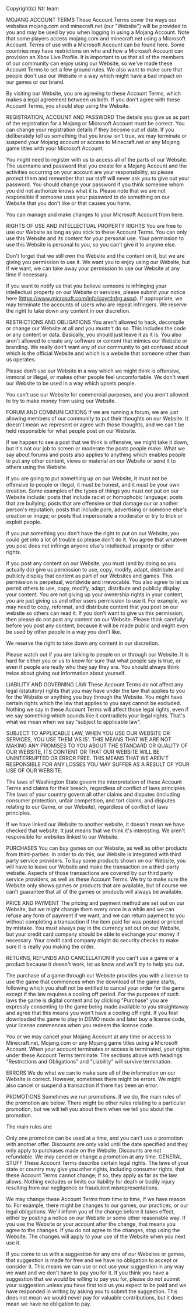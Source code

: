 Copyright(c) Ntr team

MOJANG ACCOUNT TERMS
These Account Terms cover the ways our websites mojang.com and minecraft.net (our "Website") will be provided to you and may be used by you when logging in using a Mojang Account. Note that some players access mojang.com and minecraft.net using a Microsoft Account. Terms of use with a Microsoft Account can be found here. Some countries may have restrictions on who and how a Microsoft Account can provision an Xbox Live Profile. It is important to us that all of the members of our community can enjoy using our Website, so we've made these Account Terms to set a few ground rules. We also want to make sure that people don't use our Website in a way which might have a bad impact on our games or our brand.

By visiting our Website, you are agreeing to these Account Terms, which makes a legal agreement between us both. If you don't agree with these Account Terms, you should stop using the Website.

REGISTRATION, ACCOUNT AND PASSWORD
The details you give us as part of the registration for a Mojang or Microsoft Account must be correct. You can change your registration details if they become out of date. If you deliberately tell us something that you know isn't true, we may terminate or suspend your Mojang account or access to Minecraft.net or any Mojang game titles with your Microsoft Account.

You might need to register with us to access all of the parts of our Website. The username and password that you create for a Mojang Account and the activities occurring on your account are your responsibility, so please protect them and remember that our staff will never ask you to give out your password. You should change your password if you think someone whom you did not authorize knows what it is. Please note that we are not responsible if someone uses your password to do something on our Website that you don't like or that causes you harm.

You can manage and make changes to your Microsoft Account from here.

RIGHTS OF USE AND INTELLECTUAL PROPERTY RIGHTS
You are free to use our Website as long as you stick to these Account Terms. You can only use this Website and its content for your personal use. Your permission to use this Website is personal to you, so you can't give it to anyone else.

Don't forget that we still own the Website and the content on it, but we are giving you permission to use it. We want you to enjoy using our Website, but if we want, we can take away your permission to use our Website at any time if necessary.

If you want to notify us that you believe someone is infringing your intellectual property on our Website or services, please submit your notice here (https://www.microsoft.com/info/cpyrtInfrg.aspx). If appropriate, we may terminate the accounts of users who are repeat infringers. We reserve the right to take down any content in our discretion.

RESTRICTIONS AND OBLIGATIONS
You aren't allowed to hack, decompile or change our Website at all and you mustn't do so. This includes the code or any content or data. Basically, you should just leave it as it is. You also aren't allowed to create any software or content that mimics our Website or branding. We really don't want any of our community to get confused about which is the official Website and which is a website that someone other than us operates.

Please don't use our Website in a way which we might think is offensive, immoral or illegal, or makes other people feel uncomfortable. We don't want our Website to be used in a way which upsets people.

You can't use our Website for commercial purposes, and you aren't allowed to try to make money from using our Website.

FORUM AND COMMUNICATIONS
If we are running a forum, we are just allowing members of our community to put their thoughts on our Website. It doesn't mean we represent or agree with those thoughts, and we can't be held responsible for what people post on our Website.

If we happen to see a post that we think is offensive, we might take it down, but it's not our job to screen or moderate the posts people make. What we say about forums and posts also applies to anything which enables people to put any other content, views or material on our Website or send it to others using the Website.

If you are going to put something up on our Website, it must not be offensive to people or illegal, it must be honest, and it must be your own creation. Some examples of the types of things you must not put on our Website include: posts that include racist or homophobic language; posts that are bullying; posts that are offensive or that damage our or another person's reputation; posts that include porn, advertising or someone else's creation or image; or posts that impersonate a moderator or try to trick or exploit people.

If you put something you don't have the right to put on our Website, you could get into a lot of trouble so please don't do it. You agree that whatever you post does not infringe anyone else's intellectual property or other rights.

If you post any content on our Website, you must (and by doing so you actually do) give us permission to use, copy, modify, adapt, distribute and publicly display that content as part of our Websites and games. This permission is perpetual, worldwide and irrevocable. You also agree to let us permit others to use, copy, modify, adapt, distribute and publicly display your content. You are not giving up your ownership rights in your content, you are just giving us and other users permission to use it. For example, we may need to copy, reformat, and distribute content that you post on our website so others can read it. If you don't want to give us this permission, then please do not post any content on our Website. Please think carefully before you post any content, because it will be made public and might even be used by other people in a way you don't like.

We reserve the right to take down any content in our discretion.

Please watch out if you are talking to people on or through our Website. It is hard for either you or us to know for sure that what people say is true, or even if people are really who they say they are. You should always think twice about giving out information about yourself.

LIABILITY AND GOVERNING LAW
These Account Terms do not affect any legal (statutory) rights that you may have under the law that applies to you for the Website or anything you buy through the Website. You might have certain rights which the law that applies to you says cannot be excluded. Nothing we say in these Account Terms will affect those legal rights, even if we say something which sounds like it contradicts your legal rights. That's what we mean when we say "subject to applicable law".

SUBJECT TO APPLICABLE LAW, WHEN YOU USE OUR WEBSITE OR SERVICES, YOU USE THEM 'AS IS'. THIS MEANS THAT WE ARE NOT MAKING ANY PROMISES TO YOU ABOUT THE STANDARD OR QUALITY OF OUR WEBSITE, ITS CONTENT OR THAT OUR WEBSITE WILL BE UNINTERRUPTED OR ERROR FREE. THIS MEANS THAT WE AREN'T RESPONSIBLE FOR ANY LOSSES YOU MAY SUFFER AS A RESULT OF YOUR USE OF OUR WEBSITE.

The laws of Washington State govern the interpretation of these Account Terms and claims for their breach, regardless of conflict of laws principles. The laws of your country govern all other claims and disputes (including consumer protection, unfair competition, and tort claims, and disputes relating to our Game, or our Website), regardless of conflict of laws principles.

If we have linked our Website to another website, it doesn't mean we have checked that website. It just means that we think it's interesting. We aren't responsible for websites linked to our Website.

PURCHASES
You can buy games on our Website, as well as other products from third-parties. In order to do this, our Website is integrated with third party service providers. To buy some products shown on our Website, you will have to leave our Website and make the transaction on a third-party website. Aspects of those transactions are covered by our third party service providers, as well as these Account Terms. We try to make sure the Website only shows games or products that are available, but of course we can't guarantee that all of the games or products will always be available.

PRICE AND PAYMENT
The pricing and payment method are set out on our Website, but we might change them every once in a while and we can refuse any form of payment if we want, and we can return payment to you without completing a transaction if the item paid for was posted or priced by mistake. You must always pay in the currency set out on our Website, but your credit card company should be able to exchange your money if necessary. Your credit card company might do security checks to make sure it is really you making the order.

RETURNS, REFUNDS AND CANCELLATION
If you can't use a game or a product because it doesn't work, let us know and we'll try to help you out.

The purchase of a game through our Website provides you with a license to use the game that commences when the download of the game starts, following which you shall not be entitled to cancel your order for the game except if the law requires a cooling off period. For the purposes of such laws the game is digital content and by clicking "Purchase" you are expressly consenting to the game being made available to you straightaway and agree that this means you won't have a cooling off right. If you first downloaded the game to play in DEMO mode and later buy a license code, your license commences when you redeem the license code.

You or we may cancel your Mojang Account at any time or access to Minecraft.net, Mojang.com or any Mojang game titles using a Microsoft Account. When your account terminates or access is terminated, your rights under these Account Terms terminate. The sections above with headings "Restrictions and Obligations" and "Liability" will survive termination.

ERRORS
We do what we can to make sure all of the information on our Website is correct. However, sometimes there might be errors. We might also cancel or suspend a transaction if there has been an error.

PROMOTIONS
Sometimes we run promotions. If we do, the main rules of the promotion are below. There might be other rules relating to a particular promotion, but we will tell you about them when we tell you about the promotion.

The main rules are:

Only one promotion can be used at a time, and you can't use a promotion with another offer.
Discounts are only valid until the date specified and they only apply to purchases made on the Website.
Discounts are not refundable.
We may cancel or change a promotion at any time.
GENERAL STUFF
These Account Terms describe certain legal rights. The laws of your state or country may give you other rights, including consumer rights, that these Account Terms cannot change; if so, they apply as far as the law allows. Nothing excludes or limits our liability for death or bodily injury resulting from our negligence or fraudulent misrepresentations.

We may change these Account Terms from time to time, if we have reason to. For example, there might be changes to our games, our practices, or our legal obligations. We'll inform you of the change before it takes effect, either by posting a notice on our Website or some other reasonable way. If you use the Website or your account after the change, that means you agree to the changes. If you do not agree to the changes, stop using the Website. The changes will apply to your use of the Website when you next use it.

If you come to us with a suggestion for any one of our Websites or games, that suggestion is made for free and we have no obligation to accept or consider it. This means we can use or not use your suggestion in any way we want and we don't have to pay you for it. If you think you have a suggestion that we would be willing to pay you for, please do not submit your suggestion unless you have first told us you expect to be paid and we have responded in writing by asking you to submit the suggestion. This does not mean we would never pay for valuable contributions, but it does mean we have no obligation to pay.
